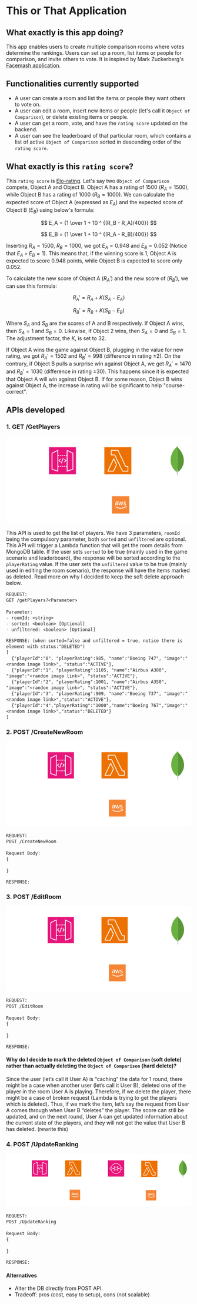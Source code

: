# This or That Application

## What exactly is this app doing?
This app enables users to create multiple comparison rooms where votes determine the rankings. Users can set up a room, list items or people for comparison, and invite others to vote. It is inspired by Mark Zuckerberg's [Facemash application](https://thesocialnetwork.fandom.com/wiki/Facemash).

## Functionalities currently supported
- A user can create a room and list the items or people they want others to vote on.
- A user can edit a room, insert new items or people (let's call it `Object of Comparison`), or delete existing items or people.
- A user can get a room, vote, and have the `rating score` updated on the backend.
- A user can see the leaderboard of that particular room, which contains a list of active `Object of Comparison` sorted in descending order of the `rating score`.

## What exactly is this `rating score`?
This `rating score` is [Elo-rating](https://en.wikipedia.org/wiki/Elo_rating_system#Theory). Let's say two `Object of Comparison` compete, Object A and Object B. Object A has a rating of 1500 ($R_A = 1500$), while Object B has a rating of 1000 ($R_B = 1000$). We can calculate the expected score of Object A (expressed as $E_A$) and the expected score of Object B ($E_B$) using below's formula:

$$ E_A = {1 \over 1 + 10 ^ {(R_B - R_A)/400}} $$

$$ E_B = {1 \over 1 + 10 ^ {(R_A - R_B)/400}} $$

Inserting $R_A = 1500$, $R_B = 1000$, we got $E_A = 0.948$ and $E_B = 0.052$ (Notice that $E_A + E_B = 1$). This means that, if the winning score is 1, Object A is expected to score 0.948 points, while Object B is expected to score only 0.052.

To calculate the new score of Object A ($R_A'$) and the new score of ($R_B'$), we can use this formula:

$$R_A' = R_A + K(S_A - E_A)$$ 

$$R_B' = R_B + K(S_B - E_B)$$

Where $S_A$ and $S_B$ are the scores of A and B respectively. If Object A wins, then $S_A = 1$ and $S_B = 0$. Likewise, if Object 2 wins, then $S_A = 0$ and $S_B = 1$. The adjustment factor, the $K$, is set to 32.

If Object A wins the game against Object B, plugging in the value for new rating, we got $R_A' = 1502$ and $R_B' = 998$ (difference in rating $\pm 2$). On the contrary, if Object B pulls a surprise win against Object A, we get $R_A' = 1470$ and $R_B' = 1030$ (difference in rating $\pm 30$). This happens since it is expected that Object A will win against Object B. If for some reason, Object B wins against Object A, the increase in rating will be significant to help "course-correct".

## APIs developed

### 1. GET /GetPlayers

<p align="center">
  <img src="https://github.com/mattboentoro/ThisOrThatDocumentation/blob/main/getPlayerDiagram.png" alt="GetPlayers Diagram"/>
</p>

This API is used to get the list of players. We have 3 parameters, `roomId` being the compulsory parameter, both `sorted` and `unfiltered` are optional. This API will trigger a Lambda function that will get the room details from MongoDB table. If the user sets `sorted` to be true (mainly used in the game scenario and leaderboard), the response will be sorted according to the `playerRating` value. If the user sets the `unfiltered` value to be true (mainly used in editing the room scenario), the response will have the items marked as deleted. Read more on why I decided to keep the soft delete approach below.

```
REQUEST:
GET /getPlayers?<Parameter>

Parameter:
- roomId: <string>
- sorted: <boolean> [Optional]
- unfiltered: <boolean> [Optional]
```

```
RESPONSE: (when sorted=false and unfiltered = true, notice there is element with status:"DELETED")
[
  {"playerId":"0", "playerRating":985, "name":"Boeing 747", "image":"<random image link>", "status":"ACTIVE"},  
  {"playerId":"1", "playerRating":1105, "name":"Airbus A380", "image":"<random image link>", "status":"ACTIVE"}, 
  {"playerId":"2", "playerRating":1001, "name":"Airbus A350", "image":"<random image link>", "status":"ACTIVE"},
  {"playerId":"3", "playerRating":909, "name":"Boeing 737", "image":"<random image link>","status":"ACTIVE"},
  {"playerId":"4","playerRating":"1000","name":"Boeing 767","image":"<random image link>","status":"DELETED"}
]
```


### 2. POST /CreateNewRoom

<p align="center">
  <img src="https://github.com/mattboentoro/ThisOrThatDocumentation/blob/main/createNewRoom.png" alt="GetPlayers Diagram"/>
</p>

```
REQUEST:
POST /CreateNewRoom

Request Body:
{

}
```

```
RESPONSE:
```

### 3. POST /EditRoom

<p align="center">
  <img src="https://github.com/mattboentoro/ThisOrThatDocumentation/blob/main/editRoom.png" alt="GetPlayers Diagram"/>
</p>

```
REQUEST:
POST /EditRoom

Request Body:
{

}
```

```
RESPONSE:
```

#### Why do I decide to mark the deleted `Object of Comparison` (soft delete) rather than actually deleting the `Object of Comparison` (hard delete)?
Since the user (let’s call it User A) is “caching” the data for 1 round, there might be a case when another user (let’s call it User B), deleted one of the player in the room User A is playing. Therefore, if we delete the player, there might be a case of broken request (Lambda is trying to get the players which is deleted). Thus, if we mark the item, let’s say the request from User A comes through when User B “deletes” the player. The score can still be updated, and on the next round, User A can get updated information about the current state of the players, and they will not get the value that User B has deleted. (rewrite this)

### 4. POST /UpdateRanking

<p align="center">
  <img src="https://github.com/mattboentoro/ThisOrThatDocumentation/blob/main/updateRating.png" alt="GetPlayers Diagram"/>
</p>

```
REQUEST:
POST /UpdateRanking

Request Body:
{

}
```

```
RESPONSE:
```

#### Alternatives
- Alter the DB directly from POST API.
- Tradeoff: pros (cost, easy to setup), cons (not scalable)
